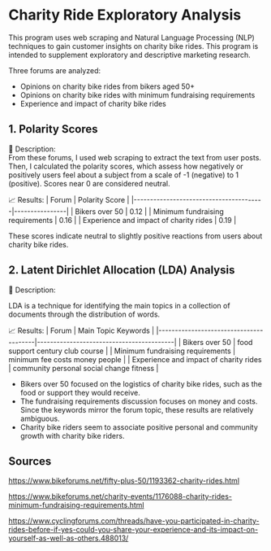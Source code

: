 # Charity Ride Exploratory Analysis

This program uses web scraping and Natural Language Processing (NLP) techniques to gain customer insights on charity bike rides. This program is intended to supplement exploratory and descriptive marketing research.

Three forums are analyzed:
* Opinions on charity bike rides from bikers aged 50+
* Opinions on charity bike rides with minimum fundraising requirements
* Experience and impact of charity bike rides

## 1. Polarity Scores

📄 Description:\
From these forums, I used web scraping to extract the text from user posts. Then, I calculated the polarity scores, which assess how negatively or positively users feel about a subject from a scale of -1 (negative) to 1 (positive). Scores near 0 are considered neutral.

📈 Results:
| Forum                                  | Polarity Score |
|----------------------------------------|----------------|
| Bikers over 50                         | 0.12           |
| Minimum fundraising requirements       | 0.16           |
| Experience and impact of charity rides | 0.19           |

These scores indicate neutral to slightly positive reactions from users about charity bike rides.

## 2. Latent Dirichlet Allocation (LDA) Analysis

📄 Description:

LDA is a technique for identifying the main topics in a collection of documents through the distribution of words.

📈 Results:
| Forum                                  | Main Topic Keywords                      |
|----------------------------------------|------------------------------------------|
| Bikers over 50                         | food support century club course         |
| Minimum fundraising requirements       | minimum fee costs money people           |
| Experience and impact of charity rides | community personal social change fitness |

* Bikers over 50 focused on the logistics of charity bike rides, such as the food or support they would receive.
* The fundraising requirements discussion focuses on money and costs. Since the keywords mirror the forum topic, these results are relatively ambiguous.
* Charity bike riders seem to associate positive personal and community growth with charity bike riders.

## Sources
https://www.bikeforums.net/fifty-plus-50/1193362-charity-rides.html 

https://www.bikeforums.net/charity-events/1176088-charity-rides-minimum-fundraising-requirements.html 

https://www.cyclingforums.com/threads/have-you-participated-in-charity-rides-before-if-yes-could-you-share-your-experience-and-its-impact-on-yourself-as-well-as-others.488013/ 

